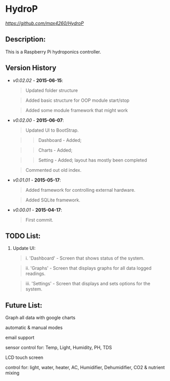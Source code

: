 HydroP
=========
*https://github.com/max4260/HydroP*

## Description:
This is a Raspberry Pi hydroponics controller.

## Version History

* _v0.02.02_ - **2015-06-15**:

	>Updated folder structure
	
	>Added basic structure for OOP module start/stop
	
	>Added some module framework that might work

* _v0.02.00_ - **2015-06-07**:
	
	>Updated UI to BootStrap.
	
	>>Dashboard - Added;
	
	>>Charts - Added;
	
	>>Setting - Added; layout has mostly been completed
	
	>Commented out old index.
	
* _v0.01.01_ - **2015-05-17**:
	
	>Added framework for controlling external hardware.
	
	>Added SQLite framework.

* _v0.00.01_ - **2015-04-17**:
	
	>First commit.
	


## TODO List:
1. Update UI:
	
	>i. 'Dashboard' - Screen that shows status of the system.
	
	>ii. 'Graphs' - Screen that displays graphs for all data logged readings.
	
	>iii. 'Settings' - Screen that displays and sets options for the system.
	
	
	
## Future List:
Graph all data with google charts

automatic & manual modes

email support

sensor control for: Temp, Light, Humidity, PH, TDS

LCD touch screen

control for: light, water, heater, AC, Humidifier, Dehumidifier, CO2 & nutrient mixing
	
